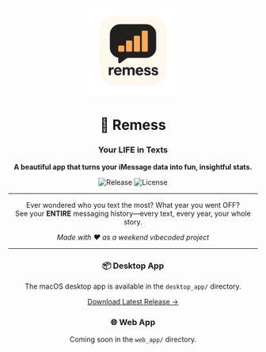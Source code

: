 <div align="center">
  <img src="desktop_app/icon.png" alt="Remess Icon" width="180" height="180" />
  
  # 💬 Remess
  ### Your LIFE in Texts
  
  <p><strong>A beautiful app that turns your iMessage data into fun, insightful stats.</strong></p>
  
  <p>
    <img src="https://img.shields.io/github/v/release/FO214/remess?style=flat-square" alt="Release" />
    <img src="https://img.shields.io/github/license/FO214/remess?style=flat-square" alt="License" />
  </p>
  
  ---
  
  <p>Ever wondered who you text the most? What year you went OFF?<br/>
  See your <strong>ENTIRE</strong> messaging history—every text, every year, your whole story.</p>
  
  <p><em>Made with ❤️ as a weekend vibecoded project</em></p>
  
  ---
  
  ### 📦 Desktop App
  <p>The macOS desktop app is available in the <code>desktop_app/</code> directory.</p>
  <p><a href="https://github.com/FO214/remess/releases/latest">Download Latest Release →</a></p>
  
  ### 🌐 Web App
  <p>Coming soon in the <code>web_app/</code> directory.</p>
  
</div>
